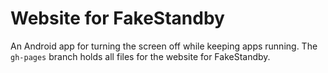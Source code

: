# Website for FakeStandby

An Android app for turning the screen off while keeping apps running. The `gh-pages` branch holds all files for the website for FakeStandby.
